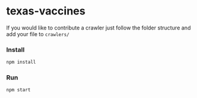 # texas-vaccines

If you would like to contribute a crawler just follow the folder structure and add your file to `crawlers/`

### Install
```bash
npm install
```

### Run
```bash
npm start
```
